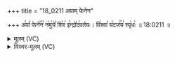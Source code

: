 +++
title = "18_0211 अपाम् फेनेन"

+++
अ꣣पां꣡ फेने꣢꣯न꣣ न꣡मु꣢चे꣣ शि꣡र꣢ इ꣣न्द्रो꣡द꣢वर्तयः। वि꣢श्वा꣣ य꣡दज꣢꣯य꣣ स्पृ꣡धः꣢ ॥ 18:0211 ॥

<details><summary>मूलम् (VC)</summary>

अ꣣पां꣡ फेने꣢꣯न꣣ न꣡मु꣢चेः꣣ शि꣡र꣢ इ꣣न्द्रो꣡द꣢वर्तयः । वि꣢श्वा꣣ य꣡दज꣢꣯य꣣ स्पृ꣡धः꣢ ॥२११॥
</details>

<details><summary>विस्वर-मूलम् (VC)</summary>

अपां फेनेन नमुचेः शिर इन्द्रोदवर्तयः । विश्वा यदजय स्पृधः ॥२११॥
</details>